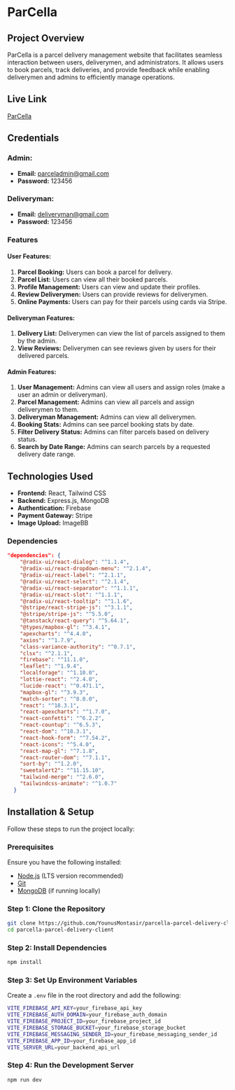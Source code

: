 # ParCella

## Project Overview
ParCella is a parcel delivery management website that facilitates seamless interaction between users, deliverymen, and administrators. It allows users to book parcels, track deliveries, and provide feedback while enabling deliverymen and admins to efficiently manage operations.

## Live Link
[ParCella](https://parcella-parcel-delivery.web.app/)

## Credentials

### Admin:
- **Email:** parceladmin@gmail.com
- **Password:** 123456

### Deliveryman:
- **Email:** deliveryman@gmail.com
- **Password:** 123456

### Features

#### User Features:
1. **Parcel Booking:** Users can book a parcel for delivery.
2. **Parcel List:** Users can view all their booked parcels.
3. **Profile Management:** Users can view and update their profiles.
4. **Review Deliverymen:** Users can provide reviews for deliverymen.
5. **Online Payments:** Users can pay for their parcels using cards via Stripe.

#### Deliveryman Features:
1. **Delivery List:** Deliverymen can view the list of parcels assigned to them by the admin.
2. **View Reviews:** Deliverymen can see reviews given by users for their delivered parcels.

#### Admin Features:
1. **User Management:** Admins can view all users and assign roles (make a user an admin or deliveryman).
2. **Parcel Management:** Admins can view all parcels and assign deliverymen to them.
3. **Deliveryman Management:** Admins can view all deliverymen.
4. **Booking Stats:** Admins can see parcel booking stats by date.
5. **Filter Delivery Status:** Admins can filter parcels based on delivery status.
6. **Search by Date Range:** Admins can search parcels by a requested delivery date range.

## Technologies Used
- **Frontend:** React, Tailwind CSS
- **Backend:** Express.js, MongoDB
- **Authentication:** Firebase
- **Payment Gateway:** Stripe
- **Image Upload:** ImageBB

### Dependencies

```json
"dependencies": {
    "@radix-ui/react-dialog": "^1.1.4",
    "@radix-ui/react-dropdown-menu": "^2.1.4",
    "@radix-ui/react-label": "^2.1.1",
    "@radix-ui/react-select": "^2.1.4",
    "@radix-ui/react-separator": "^1.1.1",
    "@radix-ui/react-slot": "^1.1.1",
    "@radix-ui/react-tooltip": "^1.1.6",
    "@stripe/react-stripe-js": "^3.1.1",
    "@stripe/stripe-js": "^5.5.0",
    "@tanstack/react-query": "^5.64.1",
    "@types/mapbox-gl": "^3.4.1",
    "apexcharts": "^4.4.0",
    "axios": "^1.7.9",
    "class-variance-authority": "^0.7.1",
    "clsx": "^2.1.1",
    "firebase": "^11.1.0",
    "leaflet": "^1.9.4",
    "localforage": "^1.10.0",
    "lottie-react": "^2.4.0",
    "lucide-react": "^0.471.1",
    "mapbox-gl": "^3.9.3",
    "match-sorter": "^8.0.0",
    "react": "^18.3.1",
    "react-apexcharts": "^1.7.0",
    "react-confetti": "^6.2.2",
    "react-countup": "^6.5.3",
    "react-dom": "^18.3.1",
    "react-hook-form": "^7.54.2",
    "react-icons": "^5.4.0",
    "react-map-gl": "^7.1.8",
    "react-router-dom": "^7.1.1",
    "sort-by": "^1.2.0",
    "sweetalert2": "^11.15.10",
    "tailwind-merge": "^2.6.0",
    "tailwindcss-animate": "^1.0.7"
  }
```

## Installation & Setup

Follow these steps to run the project locally:

### Prerequisites
Ensure you have the following installed:
- [Node.js](https://nodejs.org/) (LTS version recommended)
- [Git](https://git-scm.com/)
- [MongoDB](https://www.mongodb.com/try/download/community) (if running locally)

### Step 1: Clone the Repository

```sh
git clone https://github.com/YounusMontasir/parcella-parcel-delivery-client.git
cd parcella-parcel-delivery-client
```

### Step 2: Install Dependencies

```sh
npm install
```

### Step 3: Set Up Environment Variables

Create a `.env` file in the root directory and add the following:

```sh
VITE_FIREBASE_API_KEY=your_firebase_api_key
VITE_FIREBASE_AUTH_DOMAIN=your_firebase_auth_domain
VITE_FIREBASE_PROJECT_ID=your_firebase_project_id
VITE_FIREBASE_STORAGE_BUCKET=your_firebase_storage_bucket
VITE_FIREBASE_MESSAGING_SENDER_ID=your_firebase_messaging_sender_id
VITE_FIREBASE_APP_ID=your_firebase_app_id
VITE_SERVER_URL=your_backend_api_url
```

### Step 4: Run the Development Server

```sh
npm run dev

